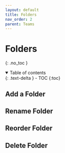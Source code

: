 ```yaml
---
layout: default
title: Folders
nav_order: 2
parent: Teams
---
```

# Folders
{: .no_toc }



<details open markdown="block">
  <summary>
    Table of contents
  </summary>
  {: .text-delta }
- TOC
{:toc}
</details>


## Add a Folder

## Rename Folder

## Reorder Folder

## Delete Folder



